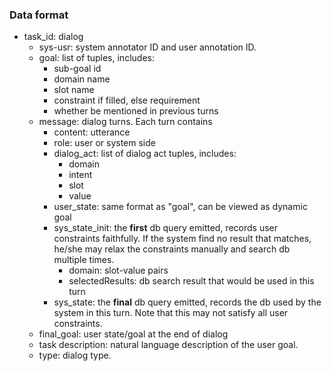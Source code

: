 ### Data format

- task_id: dialog
  - sys-usr: system annotator ID and user annotation ID.
  - goal: list of tuples, includes:
    - sub-goal id
    - domain name
    - slot name
    - constraint if filled, else requirement
    - whether be mentioned in previous turns
  - message: dialog turns. Each turn contains
    - content: utterance
    - role: user or system side
    - dialog_act: list of dialog act tuples, includes:
      - domain
      - intent
      - slot
      - value
    - user_state: same format as "goal", can be viewed as dynamic goal
    - sys_state_init: the **first** db query emitted, records user constraints faithfully. If the system find no result that matches, he/she may relax the constraints manually and search db multiple times.
      - domain: slot-value pairs
      - selectedResults: db search result that would be used in this turn
    - sys_state: the **final** db query emitted, records the db used by the system in this turn. Note that this may not satisfy all user constraints.
  - final_goal: user state/goal at the end of dialog
  - task description: natural language description of the user goal.
  - type: dialog type.